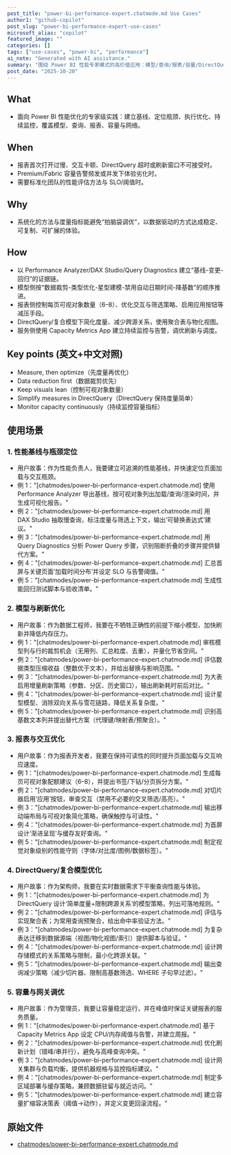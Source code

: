 ```yaml
---
post_title: "power-bi-performance-expert.chatmode.md Use Cases"
author1: "github-copilot"
post_slug: "power-bi-performance-expert-use-cases"
microsoft_alias: "copilot"
featured_image: ""
categories: []
tags: ["use-cases", "power-bi", "performance"]
ai_note: "Generated with AI assistance."
summary: "围绕 Power BI 性能专家模式的高价值应用：模型/查询/报表/容量/DirectQuery 的系统化优化与诊断清单。"
post_date: "2025-10-20"
---
```


<!-- markdownlint-disable MD041 -->

## What

- 面向 Power BI 性能优化的专家级实践：建立基线、定位瓶颈、执行优化、持续监控，覆盖模型、查询、报表、容量与网络。

## When

- 报表首次打开过慢、交互卡顿、DirectQuery 超时或刷新窗口不可接受时。
- Premium/Fabric 容量告警频发或并发下体验劣化时。
- 需要标准化团队的性能评估方法与 SLO/阈值时。

## Why

- 系统化的方法与度量指标能避免“拍脑袋调优”，以数据驱动的方式达成稳定、可复制、可扩展的体验。

## How

- 以 Performance Analyzer/DAX Studio/Query Diagnostics 建立“基线-变更-回归”的证据链。
- 模型侧按“数据裁剪-类型优化-星型建模-禁用自动日期时间-降基数”的顺序推进。
- 报表侧控制每页可视对象数量（6–8）、优化交互与筛选策略、启用应用按钮等减压手段。
- DirectQuery/复合模型下简化度量、减少跨源关系，使用聚合表与物化视图。
- 服务侧使用 Capacity Metrics App 建立持续监控与告警，调优刷新与调度。

## Key points (英文+中文对照)

- Measure, then optimize（先度量再优化）
- Data reduction first（数据裁剪优先）
- Keep visuals lean（控制可视对象数量）
- Simplify measures in DirectQuery（DirectQuery 保持度量简单）
- Monitor capacity continuously（持续监控容量指标）

## 使用场景

### 1. 性能基线与瓶颈定位

- 用户故事：作为性能负责人，我要建立可追溯的性能基线，并快速定位页面加载与交互瓶颈。
- 例 1："[chatmodes/power-bi-performance-expert.chatmode.md] 使用 Performance Analyzer 导出基线，按可视对象列出加载/查询/渲染时间，并生成可视化报告。"
- 例 2："[chatmodes/power-bi-performance-expert.chatmode.md] 用 DAX Studio 抽取慢查询，标注度量与筛选上下文，输出‘可替换表达式’建议。"
- 例 3："[chatmodes/power-bi-performance-expert.chatmode.md] 用 Query Diagnostics 分析 Power Query 步骤，识别阻断折叠的步骤并提供替代方案。"
- 例 4："[chatmodes/power-bi-performance-expert.chatmode.md] 汇总首屏与关键页面‘加载时间分布’并设定 SLO 与告警阈值。"
- 例 5："[chatmodes/power-bi-performance-expert.chatmode.md] 生成性能回归测试脚本与验收清单。"

### 2. 模型与刷新优化

- 用户故事：作为数据工程师，我要在不牺牲正确性的前提下缩小模型、加快刷新并降低内存压力。
- 例 1："[chatmodes/power-bi-performance-expert.chatmode.md] 审核模型列与行的裁剪机会（无用列、汇总粒度、去重），并量化节省空间。"
- 例 2："[chatmodes/power-bi-performance-expert.chatmode.md] 评估数据类型压缩收益（整数优于文本），并给出替换与影响范围。"
- 例 3："[chatmodes/power-bi-performance-expert.chatmode.md] 为大表启用增量刷新策略（参数、分区、历史窗口），输出刷新耗时前后对比。"
- 例 4："[chatmodes/power-bi-performance-expert.chatmode.md] 设计星型模型、消除双向关系与雪花链路，降低关系复杂度。"
- 例 5："[chatmodes/power-bi-performance-expert.chatmode.md] 识别高基数文本列并提出替代方案（代理键/映射表/预聚合）。"

### 3. 报表与交互优化

- 用户故事：作为报表开发者，我要在保持可读性的同时提升页面加载与交互响应速度。
- 例 1："[chatmodes/power-bi-performance-expert.chatmode.md] 生成每页可视对象配额建议（6–8），并提出书签/下钻/分页拆分方案。"
- 例 2："[chatmodes/power-bi-performance-expert.chatmode.md] 对切片器启用‘应用’按钮，审查交互（禁用不必要的交叉筛选/高亮）。"
- 例 3："[chatmodes/power-bi-performance-expert.chatmode.md] 输出移动端布局与可视对象简化策略，确保触控与可读性。"
- 例 4："[chatmodes/power-bi-performance-expert.chatmode.md] 为首屏设计‘渐进呈现’与缓存友好查询。"
- 例 5："[chatmodes/power-bi-performance-expert.chatmode.md] 制定视觉对象级别的性能守则（字体/对比度/图例/数据标签）。"

### 4. DirectQuery/复合模型优化

- 用户故事：作为架构师，我要在实时数据需求下平衡查询性能与体验。
- 例 1："[chatmodes/power-bi-performance-expert.chatmode.md] 为 DirectQuery 设计‘简单度量+限制跨源关系’的模型策略，列出可落地规则。"
- 例 2："[chatmodes/power-bi-performance-expert.chatmode.md] 评估与实现聚合表；为常用查询预聚合，给出命中率验证方法。"
- 例 3："[chatmodes/power-bi-performance-expert.chatmode.md] 为复杂表达迁移到数据源端（视图/物化视图/索引）提供脚本与验证。"
- 例 4："[chatmodes/power-bi-performance-expert.chatmode.md] 设计跨存储模式的关系策略与限制，最小化跨源关联。"
- 例 5："[chatmodes/power-bi-performance-expert.chatmode.md] 输出查询减少策略（减少切片器、限制高基数筛选、WHERE 子句早过滤）。"

### 5. 容量与网关调优

- 用户故事：作为管理员，我要让容量稳定运行，并在峰值时保证关键报表的服务质量。
- 例 1："[chatmodes/power-bi-performance-expert.chatmode.md] 基于 Capacity Metrics App 设定 CPU/内存阈值与告警，并建立周报。"
- 例 2："[chatmodes/power-bi-performance-expert.chatmode.md] 优化刷新计划（错峰/串并行），避免与高峰查询冲突。"
- 例 3："[chatmodes/power-bi-performance-expert.chatmode.md] 设计网关集群与负载均衡，提供机器规格与监控指标建议。"
- 例 4："[chatmodes/power-bi-performance-expert.chatmode.md] 制定多区域部署与缓存策略，兼顾数据驻留与就近访问。"
- 例 5："[chatmodes/power-bi-performance-expert.chatmode.md] 建立容量扩缩容决策表（阈值→动作），并定义变更回滚流程。"

## 原始文件

- [chatmodes/power-bi-performance-expert.chatmode.md](../../../chatmodes/power-bi-performance-expert.chatmode.md)
